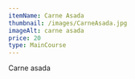 ```yaml
---
itemName: Carne Asada
thumbnail: /images/CarneAsada.jpg
imageAlt: carne asada
price: 20
type: MainCourse
---
```

Carne asada